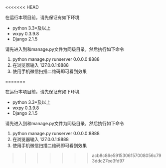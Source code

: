 <<<<<<< HEAD


在运行本项目前，请先保证有如下环境
* python 3.3*及以上
* wxpy   0.3.9.8
* Django 2.1.5


请先进入到和manage.py文件为同级目录，然后执行如下命令
1. python manage.py runserver 0.0.0.0:8888
2. 在浏览器输入 127.0.0.1:8888
3. 使用手机微信扫描二维码即可看到效果
       
=======


在运行本项目前，请先保证有如下环境
* python 3.3*及以上
* wxpy   0.3.9.8
* Django 2.1.5


请先进入到和manage.py文件为同级目录，然后执行如下命令
1. python manage.py runserver 0.0.0.0:8888
2. 在浏览器输入 127.0.0.1:8888
3. 使用手机微信扫描二维码即可看到效果
       
>>>>>>> acb8c86e5915306157008056c793ddc27ee3fd97
